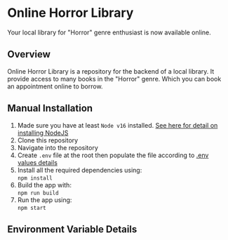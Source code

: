 # Online Horror Library
Your local library for "Horror" genre enthusiast is now available online.

## Overview
Online Horror Library is a repository for the backend of a local library. It provide access to many books in the "Horror" genre. Which you can book an appointment online to borrow.

## Manual Installation
1. Made sure you have at least `Node v16` installed. [See here for detail on installing NodeJS](https://nodejs.org/en)
2. Clone this repository
3. Navigate into the repository
4. Create `.env` file at the root then populate the file according to [.env values details](https://github.com/Lunarisnia/online-lib#environment-variable-details)
5. Install all the required dependencies using:\
   `npm install`
6. Build the app with:\
   `npm run build`
7. Run the app using:\
   `npm start`
   
## Environment Variable Details